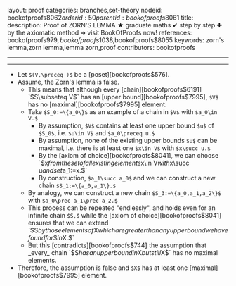 layout: proof
categories: branches,set-theory
nodeid: bookofproofs$8062
orderid: 50
parentid: bookofproofs$8061
title: 
description: Proof of ZORN'S LEMMA ★ graduate maths ✔ step by step ✚ by the axiomatic method ➜ visit BookOfProofs now!
references: bookofproofs$979,bookofproofs$1038,bookofproofs$8055
keywords: zorn's lemma,zorn lemma,lemma zorn,proof
contributors: bookofproofs

---


---

* Let `$(V,\preceq )$` be a [poset][bookofproofs$576].
* Assume, the Zorn's lemma is false. 
   * This means that although every [chain][bookofproofs$6191] `$S\subseteq V$`  has an [upper bound][bookofproofs$7995], `$V$` has no [maximal][bookofproofs$7995] element.
   * Take `$S_0:=\{a_0\}$` as an example of a chain in `$V$` with `$a_0\in V.$`
      * By assumption, `$V$` contains at least one upper bound `$u$` of `$S_0$`, i.e. `$u\in V$` and `$a_0\preceq u.$`
      * By assumption, none of the existing upper bounds `$u$` can be maximal, i.e. there is at least one `$x\in V$` with `$x\succ u.$`
      * By the [axiom of choice][bookofproofs$8041], we can choose `$x$` from the set of all existing elements `$x\in V$` with `$x\succ u$` and set `$a_1:=x.$`
      * By construction, `$a_1\succ a_0$` and we can construct a new chain `$S_1:=\{a_0,a_1\}.$`
   * By analogy, we can construct a new chain `$S_3:=\{a_0,a_1,a_2\}$` with `$a_0\prec a_1\prec a_2.$`
   * This process can be repeated "endlessly", and holds even for an infinite chain `$S,$` while the [axiom of choice][bookofproofs$8041] ensures that we can extend `$S$` by those elements of `$X$` which are greater than any upper bound we have found for `$S$` in `$X.$`
   * But this [contradicts][bookofproofs$744] the assumption that _every_ chain `$S$` has an upper bound in `$X$` but still `$X$` has no maximal elements.
* Therefore, the assumption is false and `$X$` has at least one [maximal][bookofproofs$7995] element.
